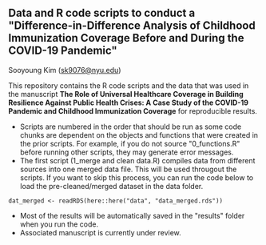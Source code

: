 ## Data and R code scripts to conduct a "Difference-in-Difference Analysis of Childhood Immunization Coverage Before and During the COVID-19 Pandemic"

Sooyoung Kim (sk9076@nyu.edu)

This repository contains the R code scripts and the data that was used in the manuscript __The Role of Universal Healthcare Coverage in Building Resilience Against Public Health Crises: A Case Study of the COVID-19 Pandemic and Childhood Immunization Coverage__ for reproducible results.

* Scripts are numbered in the order that should be run as some code chunks are dependent on the objects and functions that were created in the prior scripts. For example, if you do not source "0_functions.R" before running other scripts, they may generate error messages.
* The first script (1_merge and clean data.R) compiles data from different sources into one merged data file. This will be used througout the scripts. If you want to skip this process, you can run the code below to load the pre-cleaned/merged dataset in the data folder.

```{r, eval=F}
dat_merged <- readRDS(here::here("data", "data_merged.rds"))
```
* Most of the results will be automatically saved in the "results" folder when you run the code. 
* Associated manuscript is currently under review. 